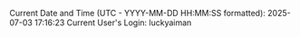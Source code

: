 Current Date and Time (UTC - YYYY-MM-DD HH:MM:SS formatted): 2025-07-03 17:16:23
Current User's Login: luckyaiman
